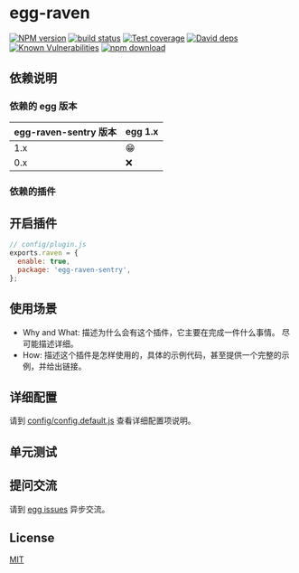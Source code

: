 # egg-raven

[![NPM version][npm-image]][npm-url]
[![build status][travis-image]][travis-url]
[![Test coverage][codecov-image]][codecov-url]
[![David deps][david-image]][david-url]
[![Known Vulnerabilities][snyk-image]][snyk-url]
[![npm download][download-image]][download-url]

[npm-image]: https://img.shields.io/npm/v/egg-raven.svg?style=flat-square
[npm-url]: https://npmjs.org/package/egg-raven
[travis-image]: https://img.shields.io/travis/eggjs/egg-raven.svg?style=flat-square
[travis-url]: https://travis-ci.org/eggjs/egg-raven
[codecov-image]: https://img.shields.io/codecov/c/github/eggjs/egg-raven.svg?style=flat-square
[codecov-url]: https://codecov.io/github/eggjs/egg-raven?branch=master
[david-image]: https://img.shields.io/david/eggjs/egg-raven.svg?style=flat-square
[david-url]: https://david-dm.org/eggjs/egg-raven
[snyk-image]: https://snyk.io/test/npm/egg-raven/badge.svg?style=flat-square
[snyk-url]: https://snyk.io/test/npm/egg-raven
[download-image]: https://img.shields.io/npm/dm/egg-raven.svg?style=flat-square
[download-url]: https://npmjs.org/package/egg-raven

<!--
Description here.
-->

## 依赖说明

### 依赖的 egg 版本

egg-raven-sentry 版本 | egg 1.x
--- | ---
1.x | 😁
0.x | ❌

### 依赖的插件
<!--

如果有依赖其它插件，请在这里特别说明。如

- security
- multipart

-->

## 开启插件

```js
// config/plugin.js
exports.raven = {
  enable: true,
  package: 'egg-raven-sentry',
};
```

## 使用场景

- Why and What: 描述为什么会有这个插件，它主要在完成一件什么事情。
尽可能描述详细。
- How: 描述这个插件是怎样使用的，具体的示例代码，甚至提供一个完整的示例，并给出链接。

## 详细配置

请到 [config/config.default.js](config/config.default.js) 查看详细配置项说明。

## 单元测试

<!-- 描述如何在单元测试中使用此插件，例如 schedule 如何触发。无则省略。-->

## 提问交流

请到 [egg issues](https://github.com/spadesk1991/egg-raven/issues) 异步交流。

## License

[MIT](LICENSE)
